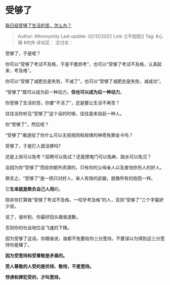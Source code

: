 # 受够了
[我已经受够了生活的苦，怎么办？](https://www.zhihu.com/question/328563416/answer/2776168303)

> Author: #Anonymity
> Last update: *02/12/2022*
> Link: [[不抱怨]]
> Tag: #心理 #内外
> 评论区：
> 泛讨论：

受够了，于是呢？

你可以“受够了考试不及格，于是干脆弃考”，也可以“受够了考试不及格，认真起来，考及格”。

你可以“受够了减肥总是失败，不减了”，也可以“受够了减肥总是失败，减成功”。

“受够了”既可以成为前一种动力，**但也可以成为后一种动力**。

你受够了生活的苦，你要“不活了”，还是要让生活不再苦？

往往当你听见“受够了”这个话的时候，往往是来自前一种人。

你“受够了”，然后呢？

“受够了”难道给了你什么可以无视规则和规律的神奇免罪金卡吗？

受够了，于是打人就没罪吗?

还是上岗可以免考？招聘可以免试？还是摸电门可以免麻，跳水可以免沉？

会因为你“受够了”而给你额外资源的，只有你的父母亲人以及害怕你伤人的好人。

换言之，“受够了”是一把只对好人、亲人有效的武器，就像所有的抱怨一样。

它**生来就是欺负自己人用**的。

除非你打算做“受够了考试不及格，一咬牙考及格”的人，否则“受够了”三个字最好少说。

说了，谁听到，你最好回头跟谁道歉。

否则你的社会地位会飞速的下降。

因为受够了这话，你跟谁说，谁都不免要给你三分宽待。不要误以为得到这三分宽待你是赚了。

**因为受宽待和受尊敬是矛盾的。**

**受人尊敬的人受的是优待、敬待，不是宽待。**

**俘虏和罪犯受的，才叫宽待。**
